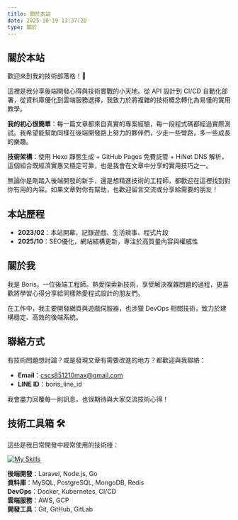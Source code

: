 ```yaml
---
title: 關於本站
date: 2025-10-19 13:37:20
type: 關於
---
```


## 關於本站
歡迎來到我的技術部落格！👋

這裡是我分享後端開發心得與技術實戰的小天地。從 API 設計到 CI/CD 自動化部署，從資料庫優化到雲端服務選擇，我致力於將複雜的技術概念轉化為易懂的實用教學。

**我的初心很簡單**：每一篇文章都來自真實的專案經驗，每一段程式碼都經過實際測試。我希望能幫助同樣在後端開發路上努力的夥伴們，少走一些彎路，多一些成長的樂趣。

**技術架構**：使用 Hexo 靜態生成 + GitHub Pages 免費託管 + HiNet DNS 解析，這個組合既經濟實惠又穩定可靠，也是我會在文章中分享的實用技巧之一。

無論你是剛踏入後端開發的新手，還是想精進技術的工程師，都歡迎在這裡找到對你有用的內容。如果文章對你有幫助，也歡迎留言交流或分享給需要的朋友！

## 本站歷程

- **2023/02**：本站開幕，記錄遊戲、生活瑣事、程式片段
- **2025/10**：SEO優化，網站結構更新，專注於高質量內容與權威性

## 關於我

我是 Boris，一位後端工程師。熱愛探索新技術，享受解決複雜問題的過程，更喜歡將學習心得分享給同樣熱愛程式設計的朋友們。

在工作中，我主要開發網頁與遊戲伺服器，也涉獵 DevOps 相關技術，致力於建構穩定、高效的後端系統。

## 聯絡方式

有技術問題想討論？或是發現文章有需要改進的地方？都歡迎與我聯絡：

- **Email**：cscs851210max@gmail.com  
- **LINE ID**：boris_line_id

我會盡力回覆每一則訊息，也很期待與大家交流技術心得！

## 技術工具箱 🛠️

這些是我日常開發中經常使用的技術棧：

[![My Skills](https://skillicons.dev/icons?i=go,nodejs,typescript,docker,kubernetes,redis,mongodb,postgres,mysql,linux,nginx,aws,gcp,git,github,gitlab)](https://skillicons.dev)

**後端開發**：Laravel, Node.js, Go  
**資料庫**：MySQL, PostgreSQL, MongoDB, Redis  
**DevOps**：Docker, Kubernetes, CI/CD  
**雲端服務**：AWS, GCP  
**開發工具**：Git, GitHub, GitLab 



